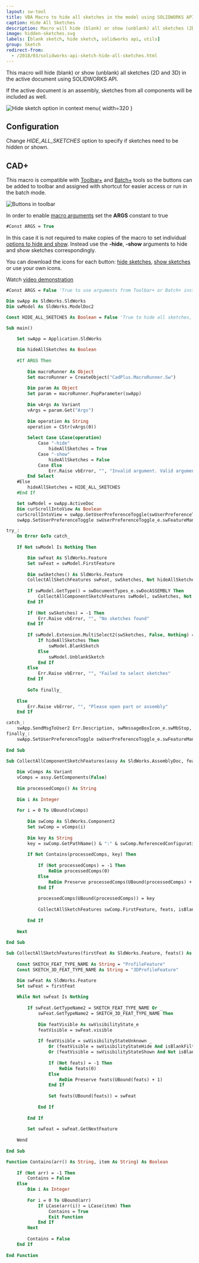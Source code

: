 ```yaml
---
layout: sw-tool
title: VBA Macro to hide all sketches in the model using SOLIDWORKS API
caption: Hide All Sketches
description: Macro will hide (blank) or show (unblank) all sketches (2D and 3D) in the active document using SOLIDWORKS API
image: hidden-sketches.svg
labels: [blank sketch, hide sketch, solidworks api, utils]
group: Sketch
redirect-from:
  - /2018/03/solidworks-api-sketch-hide-all-sketches.html
---
```

This macro will hide (blank) or show (unblank) all sketches (2D and 3D) in the active document using SOLIDWORKS API.

If the active document is an assembly, sketches from all components will be included as well.

![Hide sketch option in context menu](sw-hide-all-sketches.png){ width=320 }

## Configuration

Change *HIDE_ALL_SKETCHES* option to specify if sketches need to be hidden or shown.

## CAD+

This macro is compatible with [Toolbar+](https://cadplus.xarial.com/toolbar/) and [Batch+](https://cadplus.xarial.com/batch/) tools so the buttons can be added to toolbar and assigned with shortcut for easier access or run in the batch mode.

![Buttons in toolbar](toolbar.png)

In order to enable [macro arguments](https://cadplus.xarial.com/toolbar/configuration/arguments/) set the **ARGS** constant to true

~~~ vb
#Const ARGS = True
~~~

In this case it is not required to make copies of the macro to set individual [options to hide and show](#configuration). Instead use the **-hide**, **-show** arguments to hide and show sketches correspondingly.

You can download the icons for each button: [hide sketches](hide-sketches.svg), [show sketches](show-sketches.svg) or use your own icons.

Watch [video demonstration](https://youtu.be/jsjN8zNRTuc?t=23)

~~~ vb
#Const ARGS = False 'True to use arguments from Toolbar+ or Batch+ instead of the constant

Dim swApp As SldWorks.SldWorks
Dim swModel As SldWorks.ModelDoc2

Const HIDE_ALL_SKETCHES As Boolean = False 'True to hide all sketches, False to show all sketches

Sub main()

    Set swApp = Application.SldWorks
    
    Dim hideAllSketches As Boolean
    
    #If ARGS Then
    
        Dim macroRunner As Object
        Set macroRunner = CreateObject("CadPlus.MacroRunner.Sw")
        
        Dim param As Object
        Set param = macroRunner.PopParameter(swApp)
        
        Dim vArgs As Variant
        vArgs = param.Get("Args")
        
        Dim operation As String
        operation = CStr(vArgs(0))
        
        Select Case LCase(operation)
            Case "-hide"
                hideAllSketches = True
            Case "-show"
                hideAllSketches = False
            Case Else
                Err.Raise vbError, "", "Invalid argument. Valid arguments -hide and -show"
        End Select
    #Else
        hideAllSketches = HIDE_ALL_SKETCHES
    #End If

    Set swModel = swApp.ActiveDoc
    Dim curScrollIntoView As Boolean
    curScrollIntoView = swApp.GetUserPreferenceToggle(swUserPreferenceToggle_e.swFeatureManagerEnsureVisible)
    swApp.SetUserPreferenceToggle swUserPreferenceToggle_e.swFeatureManagerEnsureVisible, False

try_:
    On Error GoTo catch_
    
    If Not swModel Is Nothing Then

        Dim swFeat As SldWorks.Feature
        Set swFeat = swModel.FirstFeature
        
        Dim swSketches() As SldWorks.Feature
        CollectAllSketchFeatures swFeat, swSketches, Not hideAllSketches
        
        If swModel.GetType() = swDocumentTypes_e.swDocASSEMBLY Then
            CollectAllComponentSketchFeatures swModel, swSketches, Not hideAllSketches
        End If
        
        If (Not swSketches) = -1 Then
            Err.Raise vbError, "", "No sketches found"
        End If
        
        If swModel.Extension.MultiSelect2(swSketches, False, Nothing) = UBound(swSketches) + 1 Then
            If hideAllSketches Then
                swModel.BlankSketch
            Else
                swModel.UnblankSketch
            End If
        Else
            Err.Raise vbError, "", "Failed to select sketches"
        End If
        
        GoTo finally_
    
    Else
        Err.Raise vbError, "", "Please open part or assembly"
    End If

catch_:
    swApp.SendMsgToUser2 Err.Description, swMessageBoxIcon_e.swMbStop, swMessageBoxBtn_e.swMbOk
finally_:
    swApp.SetUserPreferenceToggle swUserPreferenceToggle_e.swFeatureManagerEnsureVisible, curScrollIntoView
    
End Sub

Sub CollectAllComponentSketchFeatures(assy As SldWorks.AssemblyDoc, feats() As SldWorks.Feature, isBlankFilter As Boolean)
    
    Dim vComps As Variant
    vComps = assy.GetComponents(False)
    
    Dim processedComps() As String
    
    Dim i As Integer
    
    For i = 0 To UBound(vComps)
        
        Dim swComp As SldWorks.Component2
        Set swComp = vComps(i)
        
        Dim key As String
        key = swComp.GetPathName() & ":" & swComp.ReferencedConfiguration
        
        If Not Contains(processedComps, key) Then
            
            If (Not processedComps) = -1 Then
                ReDim processedComps(0)
            Else
                ReDim Preserve processedComps(UBound(processedComps) + 1)
            End If
            
            processedComps(UBound(processedComps)) = key
            
            CollectAllSketchFeatures swComp.FirstFeature, feats, isBlankFilter
            
        End If
        
    Next
    
End Sub

Sub CollectAllSketchFeatures(firstFeat As SldWorks.Feature, feats() As SldWorks.Feature, isBlankFilter As Boolean)
    
    Const SKETCH_FEAT_TYPE_NAME As String = "ProfileFeature"
    Const SKETCH_3D_FEAT_TYPE_NAME As String = "3DProfileFeature"

    Dim swFeat As SldWorks.Feature
    Set swFeat = firstFeat
    
    While Not swFeat Is Nothing
    
        If swFeat.GetTypeName2 = SKETCH_FEAT_TYPE_NAME Or _
            swFeat.GetTypeName2 = SKETCH_3D_FEAT_TYPE_NAME Then
            
            Dim featVisible As swVisibilityState_e
            featVisible = swFeat.visible
            
            If featVisible = swVisibilityStateUnknown _
                Or (featVisible = swVisibilityStateHide And isBlankFilter) _
                Or (featVisible = swVisibilityStateShown And Not isBlankFilter) Then
            
                If (Not feats) = -1 Then
                    ReDim feats(0)
                Else
                    ReDim Preserve feats(UBound(feats) + 1)
                End If
                
                Set feats(UBound(feats)) = swFeat
            
            End If
            
        End If
        
        Set swFeat = swFeat.GetNextFeature
        
    Wend
    
End Sub

Function Contains(arr() As String, item As String) As Boolean
    
    If (Not arr) = -1 Then
        Contains = False
    Else
        Dim i As Integer
    
        For i = 0 To UBound(arr)
            If LCase(arr(i)) = LCase(item) Then
                Contains = True
                Exit Function
            End If
        Next
        
        Contains = False
    End If
    
End Function
~~~


